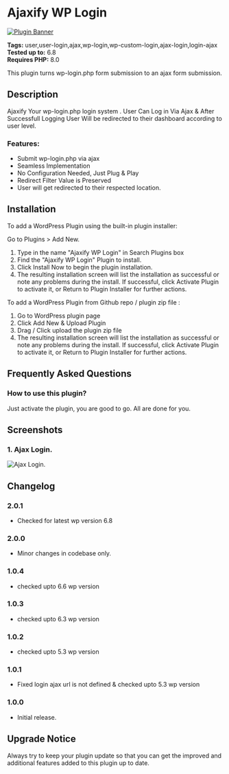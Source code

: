 # Ajaxify WP Login

[![Plugin Banner](https://ps.w.org/wp-login-ajaxify/assets/banner-772x250.png)](https://wordpress.org/plugins/wp-login-ajaxify/)

**Tags:** user,user-login,ajax,wp-login,wp-custom-login,ajax-login,login-ajax \
**Tested up to:** 6.8 \
**Requires PHP:** 8.0

This plugin turns wp-login.php form submission to an ajax form submission.

## Description

Ajaxify Your wp-login.php login system . User Can Log in Via Ajax & After Successfull Logging User Will be redirected to their dashboard according to user level.

### Features:

- Submit wp-login.php via ajax
- Seamless Implementation
- No Configuration Needed, Just Plug & Play
- Redirect Filter Value is Preserved
- User will get redirected to their respected location.

## Installation

To add a WordPress Plugin using the built-in plugin installer:

Go to Plugins > Add New.

1. Type in the name "Ajaxify WP Login" in Search Plugins box
2. Find the "Ajaxify WP Login" Plugin to install.
3. Click Install Now to begin the plugin installation.
4. The resulting installation screen will list the installation as successful or note any problems during the install.
If successful, click Activate Plugin to activate it, or Return to Plugin Installer for further actions.

To add a WordPress Plugin from Github repo / plugin zip file :
1. Go to WordPress plugin page
2. Click Add New & Upload Plugin
3. Drag / Click upload the plugin zip file
4. The resulting installation screen will list the installation as successful or note any problems during the install.
If successful, click Activate Plugin to activate it, or Return to Plugin Installer for further actions.

## Frequently Asked Questions

### How to use this plugin?

Just activate the plugin, you are good to go. All are done for you.

## Screenshots

### 1. Ajax Login.

![Ajax Login.](https://ps.w.org/wp-login-ajaxify/assets/screenshot-1.png)


## Changelog

### 2.0.1
- Checked for latest wp version 6.8

### 2.0.0
- Minor changes in codebase only.

### 1.0.4

- checked upto 6.6 wp version
### 1.0.3

- checked upto 6.3 wp version
### 1.0.2

- checked upto 5.3 wp version
### 1.0.1

- Fixed login ajax url is not defined & checked upto 5.3 wp version
### 1.0.0

- Initial release.

## Upgrade Notice

Always try to keep your plugin update so that you can get the improved and additional features added to this plugin up to date.